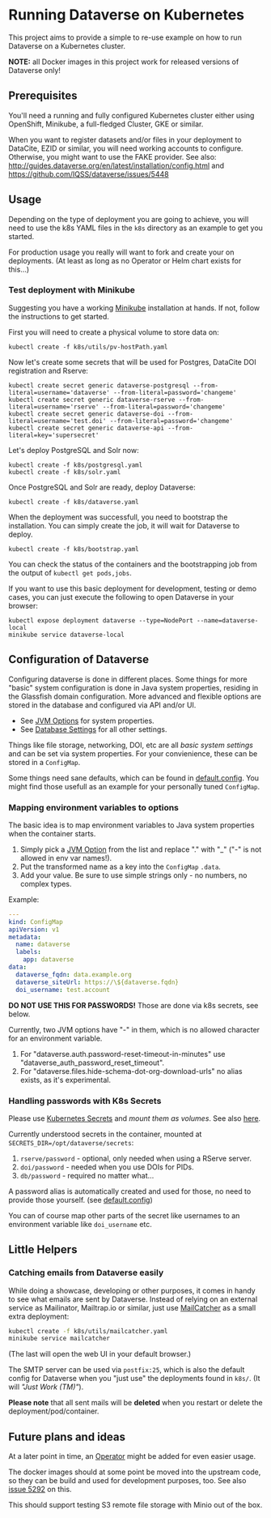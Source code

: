 # Running Dataverse on Kubernetes

This project aims to provide a simple to re-use example on how to run
Dataverse on a Kubernetes cluster.

**NOTE:** all Docker images in this project work for released versions of
Dataverse only!

## Prerequisites

You'll need a running and fully configured Kubernetes cluster either
using OpenShift, Minikube, a full-fledged Cluster, GKE or similar.

When you want to register datasets and/or files in your deployment to
DataCite, EZID or similar, you will need working accounts to configure.
Otherwise, you might want to use the FAKE provider.
See also: http://guides.dataverse.org/en/latest/installation/config.html
and https://github.com/IQSS/dataverse/issues/5448

## Usage

Depending on the type of deployment you are going to achieve, you will need to
use the k8s YAML files in the `k8s` directory as an example to get you started.

For production usage you really will want to fork and create your on deployments.
(At least as long as no Operator or Helm chart exists for this...)

### Test deployment with Minikube

Suggesting you have a working [Minikube](https://kubernetes.io/docs/setup/minikube/)
installation at hands. If not, follow the instructions to get started.

First you will need to create a physical volume to store data on:
```
kubectl create -f k8s/utils/pv-hostPath.yaml
```

Now let's create some secrets that will be used for Postgres, DataCite DOI
registration and Rserve:
```
kubectl create secret generic dataverse-postgresql --from-literal=username='dataverse' --from-literal=password='changeme'
kubectl create secret generic dataverse-rserve --from-literal=username='rserve' --from-literal=password='changeme'
kubectl create secret generic dataverse-doi --from-literal=username='test.doi' --from-literal=password='changeme'
kubectl create secret generic dataverse-api --from-literal=key='supersecret'
```

Let's deploy PostgreSQL and Solr now:
```
kubectl create -f k8s/postgresql.yaml
kubectl create -f k8s/solr.yaml
```

Once PostgreSQL and Solr are ready, deploy Dataverse:
```
kubectl create -f k8s/dataverse.yaml
```

When the deployment was successfull, you need to bootstrap the installation.
You can simply create the job, it will wait for Dataverse to deploy.
```
kubectl create -f k8s/bootstrap.yaml
```

You can check the status of the containers and the bootstrapping job from
the output of `kubectl get pods,jobs`.

If you want to use this basic deployment for development, testing or demo cases,
you can just execute the following to open Dataverse in your browser:
```
kubectl expose deployment dataverse --type=NodePort --name=dataverse-local
minikube service dataverse-local
```

## Configuration of Dataverse
Configuring dataverse is done in different places. Some things for more "basic"
system configuration is done in Java system properties, residing in the Glassfish
domain configuration. More advanced and flexible options are stored in the
database and configured via API and/or UI.

* See [JVM Options](http://guides.dataverse.org/en/latest/installation/config.html#jvm-options)
  for system properties.
* See [Database Settings](http://guides.dataverse.org/en/latest/installation/config.html#database-settings)
  for all other settings.

Things like file storage, networking, DOI, etc are all *basic system settings*
and can be set via system properties. For your convienience, these can be
stored in a `ConfigMap`.

Some things need sane defaults, which can be found in [default.config](./dataverse-k8s/bin/default.config).
You might find those usefull as an example for your personally tuned `ConfigMap`.

### Mapping environment variables to options
The basic idea is to map environment variables to Java system properties when
the container starts.

1. Simply pick a [JVM Option](http://guides.dataverse.org/en/latest/installation/config.html#jvm-options)
   from the list and replace "." with "_" ("-" is not allowed in env var names!).
2. Put the transformed name as a key into the `ConfigMap` `.data`.
3. Add your value. Be sure to use simple strings only - no numbers, no complex types.

Example:
```yaml
---
kind: ConfigMap
apiVersion: v1
metadata:
  name: dataverse
  labels:
    app: dataverse
data:
  dataverse_fqdn: data.example.org
  dataverse_siteUrl: https://\${dataverse.fqdn}
  doi_username: test.account
```
**DO NOT USE THIS FOR PASSWORDS!** Those are done via k8s secrets, see below.

Currently, two JVM options have "-" in them, which is no allowed character for
an environment variable.
1. For "dataverse.auth.password-reset-timeout-in-minutes" use "dataverse_auth_password_reset_timeout".
2. For "dataverse.files.hide-schema-dot-org-download-urls" no alias exists, as it's experimental.

### Handling passwords with K8s Secrets
Please use [Kubernetes Secrets](https://kubernetes.io/docs/concepts/configuration/secret/) and *mount them as volumes*.
See also [here](https://kubernetes.io/docs/tasks/inject-data-application/distribute-credentials-secure/#create-a-pod-that-has-access-to-the-secret-data-through-a-volume).

Currently understood secrets in the container, mounted at `SECRETS_DIR=/opt/dataverse/secrets`:
1. `rserve/password` - optional, only needed when using a RServe server.
2. `doi/password` - needed when you use DOIs for PIDs.
3. `db/password` - required no matter what...

A password alias is automatically created and used for those, no need to provide
those yourself. (see [default.config](./dataverse-k8s/bin/default.config))

You can of course map other parts of the secret like usernames to an environment
variable like `doi_username` etc.

## Little Helpers
### Catching emails from Dataverse easily
While doing a showcase, developing or other purposes, it comes in handy
to see what emails are sent by Dataverse.
Instead of relying on an external service as Mailinator, Mailtrap.io or similar,
just use [MailCatcher](https://mailcatcher.me/) as a small extra deployment:

```bash
kubectl create -f k8s/utils/mailcatcher.yaml
minikube service mailcatcher
```
(The last will open the web UI in your default browser.)

The SMTP server can be used via `postfix:25`, which is also the default config
for Dataverse when you "just use" the deployments found in `k8s/`. (It will
*"Just Work (TM)"*).

**Please note** that all sent mails will be **deleted** when you restart or
delete the deployment/pod/container.

## Future plans and ideas

At a later point in time, an [Operator](https://coreos.com/operators/) might be
added for even easier usage.

The docker images should at some point be moved into the upstream code,
so they can be build and used for development purposes, too.
See also [issue 5292](https://github.com/IQSS/dataverse/issues/5292) on this.

This should support testing S3 remote file storage with Minio out of the box.
